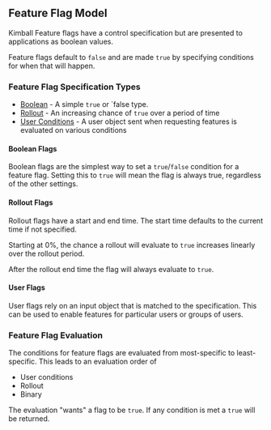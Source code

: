 ## Feature Flag Model

Kimball Feature flags have a control specification but are presented to applications as boolean values.

Feature flags default to `false` and are made `true` by specifying conditions for when that will happen.

### Feature Flag Specification Types

* [Boolean](#boolean-flags) - A simple `true` or `false type.
* [Rollout](#rollout-flags) - An increasing chance of `true` over a period of time
* [User Conditions](#user-flags) - A user object sent when requesting features is evaluated on various conditions


#### Boolean Flags

Boolean flags are the simplest way to set a `true`/`false` condition for a feature flag. Setting this to `true` will mean the flag is always true, regardless of the other settings.

#### Rollout Flags

Rollout flags have a start and end time. The start time defaults to the current time if not specified.

Starting at 0%, the chance a rollout will evaluate to `true` increases linearly over the rollout period.

After the rollout end time the flag will always evaluate to `true`.

#### User Flags

User flags rely on an input object that is matched to the specification. This can be used to enable features for particular users or groups of users.


### Feature Flag Evaluation

The conditions for feature flags are evaluated from most-specific to least-specific. This leads to an evaluation order of

* User conditions
* Rollout
* Binary

The evaluation "wants" a flag to be `true`. If any condition is met a `true` will be returned.
